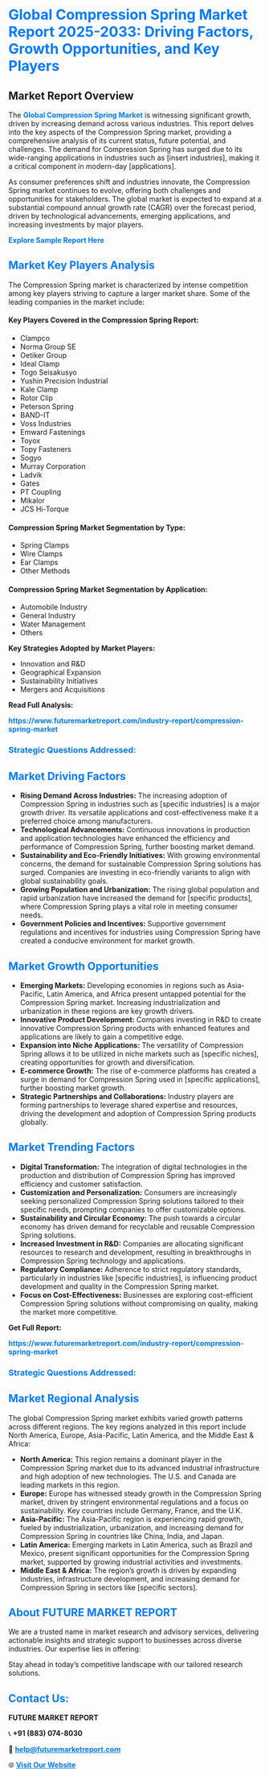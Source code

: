 <h1 style="color: #007BFF;">Global Compression Spring Market Report 2025-2033: Driving Factors, Growth Opportunities, and Key Players</h1>

<section id="overview">
<h2>Market Report Overview</h2>
<p>The <a href="https://www.futuremarketreport.com/industry-report/compression-spring-market" style="color: #007BFF; text-decoration: none;"><strong>Global Compression Spring Market</strong></a> is witnessing significant growth, driven by increasing demand across various industries. This report delves into the key aspects of the Compression Spring market, providing a comprehensive analysis of its current status, future potential, and challenges. The demand for Compression Spring has surged due to its wide-ranging applications in industries such as [insert industries], making it a critical component in modern-day [applications].</p>
<p>As consumer preferences shift and industries innovate, the Compression Spring market continues to evolve, offering both challenges and opportunities for stakeholders. The global market is expected to expand at a substantial compound annual growth rate (CAGR) over the forecast period, driven by technological advancements, emerging applications, and increasing investments by major players.</p>
</section>

<section id="overview">
<p><a href="https://www.futuremarketreport.com/request-sample/reportId=37435" style="color: #007BFF; text-decoration: none;"><strong>Explore Sample Report Here</strong></a></p>
</section>

<section id="key-players">
<h2 style="color: #007BFF;">Market Key Players Analysis</h2>
<p>The Compression Spring market is characterized by intense competition among key players striving to capture a larger market share. Some of the leading companies in the market include:</p>
<h4>Key Players Covered in the Compression Spring Report:</h4>
<ul><li>Clampco</li><li>Norma Group SE</li><li>Oetiker Group</li><li>Ideal Clamp</li><li>Togo Seisakusyo</li><li>Yushin Precision Industrial</li><li>Kale Clamp</li><li>Rotor Clip</li><li>Peterson Spring</li><li>BAND-IT</li><li>Voss Industries</li><li>Emward Fastenings</li><li>Toyox</li><li>Topy Fasteners</li><li>Sogyo</li><li>Murray Corporation</li><li>Ladvik</li><li>Gates</li><li>PT Coupling</li><li>Mikalor</li><li>JCS Hi-Torque</li></ul>
<h4>Compression Spring Market Segmentation by Type:</h4>
<ul><li>Spring Clamps</li><li>Wire Clamps</li><li>Ear Clamps</li><li>Other Methods</li></ul>

<h4>Compression Spring Market Segmentation by Application:</h4>
<ul><li>Automobile Industry</li><li>General Industry</li><li>Water Management</li><li>Others</li></ul>
<p><strong>Key Strategies Adopted by Market Players:</strong></p>
<ul>
<li>Innovation and R&D</li>
<li>Geographical Expansion</li>
<li>Sustainability Initiatives</li>
<li>Mergers and Acquisitions</li>
</ul>
</section>

<section>
<p><strong>Read Full Analysis: </strong></p><a href="https://www.futuremarketreport.com/industry-report/compression-spring-market" style="color: #007BFF; text-decoration: none;"><strong>https://www.futuremarketreport.com/industry-report/compression-spring-market</strong></a>
<h3 style="color: #007BFF;">Strategic Questions Addressed:</h3>
</section>

<section id="driving-factors">
<h2 style="color: #007BFF;">Market Driving Factors</h2>
<ul>
<li><strong>Rising Demand Across Industries:</strong> The increasing adoption of Compression Spring in industries such as [specific industries] is a major growth driver. Its versatile applications and cost-effectiveness make it a preferred choice among manufacturers.</li>
<li><strong>Technological Advancements:</strong> Continuous innovations in production and application technologies have enhanced the efficiency and performance of Compression Spring, further boosting market demand.</li>
<li><strong>Sustainability and Eco-Friendly Initiatives:</strong> With growing environmental concerns, the demand for sustainable Compression Spring solutions has surged. Companies are investing in eco-friendly variants to align with global sustainability goals.</li>
<li><strong>Growing Population and Urbanization:</strong> The rising global population and rapid urbanization have increased the demand for [specific products], where Compression Spring plays a vital role in meeting consumer needs.</li>
<li><strong>Government Policies and Incentives:</strong> Supportive government regulations and incentives for industries using Compression Spring have created a conducive environment for market growth.</li>
</ul>
</section>

<section id="growth-opportunities">
<h2 style="color: #007BFF;">Market Growth Opportunities</h2>
<ul>
<li><strong>Emerging Markets:</strong> Developing economies in regions such as Asia-Pacific, Latin America, and Africa present untapped potential for the Compression Spring market. Increasing industrialization and urbanization in these regions are key growth drivers.</li>
<li><strong>Innovative Product Development:</strong> Companies investing in R&D to create innovative Compression Spring products with enhanced features and applications are likely to gain a competitive edge.</li>
<li><strong>Expansion into Niche Applications:</strong> The versatility of Compression Spring allows it to be utilized in niche markets such as [specific niches], creating opportunities for growth and diversification.</li>
<li><strong>E-commerce Growth:</strong> The rise of e-commerce platforms has created a surge in demand for Compression Spring used in [specific applications], further boosting market growth.</li>
<li><strong>Strategic Partnerships and Collaborations:</strong> Industry players are forming partnerships to leverage shared expertise and resources, driving the development and adoption of Compression Spring products globally.</li>
</ul>
</section>

<section id="trending-factors">
<h2 style="color: #007BFF;">Market Trending Factors</h2>
<ul>
<li><strong>Digital Transformation:</strong> The integration of digital technologies in the production and distribution of Compression Spring has improved efficiency and customer satisfaction.</li>
<li><strong>Customization and Personalization:</strong> Consumers are increasingly seeking personalized Compression Spring solutions tailored to their specific needs, prompting companies to offer customizable options.</li>
<li><strong>Sustainability and Circular Economy:</strong> The push towards a circular economy has driven demand for recyclable and reusable Compression Spring solutions.</li>
<li><strong>Increased Investment in R&D:</strong> Companies are allocating significant resources to research and development, resulting in breakthroughs in Compression Spring technology and applications.</li>
<li><strong>Regulatory Compliance:</strong> Adherence to strict regulatory standards, particularly in industries like [specific industries], is influencing product development and quality in the Compression Spring market.</li>
<li><strong>Focus on Cost-Effectiveness:</strong> Businesses are exploring cost-efficient Compression Spring solutions without compromising on quality, making the market more competitive.</li>
</ul>
</section>

<section>
<p><strong>Get Full Report: </strong></p><a href="https://www.futuremarketreport.com/industry-report/compression-spring-market" style="color: #007BFF; text-decoration: none;"><strong>https://www.futuremarketreport.com/industry-report/compression-spring-market</strong></a>
<h3 style="color: #007BFF;">Strategic Questions Addressed:</h3>
</section>


<section id="regional-analysis">
<h2 style="color: #007BFF;">Market Regional Analysis</h2>
<p>The global Compression Spring market exhibits varied growth patterns across different regions. The key regions analyzed in this report include North America, Europe, Asia-Pacific, Latin America, and the Middle East & Africa:</p>
<ul>
<li><strong>North America:</strong> This region remains a dominant player in the Compression Spring market due to its advanced industrial infrastructure and high adoption of new technologies. The U.S. and Canada are leading markets in this region.</li>
<li><strong>Europe:</strong> Europe has witnessed steady growth in the Compression Spring market, driven by stringent environmental regulations and a focus on sustainability. Key countries include Germany, France, and the U.K.</li>
<li><strong>Asia-Pacific:</strong> The Asia-Pacific region is experiencing rapid growth, fueled by industrialization, urbanization, and increasing demand for Compression Spring in countries like China, India, and Japan.</li>
<li><strong>Latin America:</strong> Emerging markets in Latin America, such as Brazil and Mexico, present significant opportunities for the Compression Spring market, supported by growing industrial activities and investments.</li>
<li><strong>Middle East & Africa:</strong> The region’s growth is driven by expanding industries, infrastructure development, and increasing demand for Compression Spring in sectors like [specific sectors].</li>
</ul>
</section>

<footer>
<h2 style="color: #007BFF;">About FUTURE MARKET REPORT</h2>
<p>We are a trusted name in market research and advisory services, delivering actionable insights and strategic support to businesses across diverse industries. Our expertise lies in offering:</p>

<p>Stay ahead in today’s competitive landscape with our tailored research solutions.</p>

<h2 style="color: #007BFF;">Contact Us:</h2>
<p><strong>FUTURE MARKET REPORT</strong></p>
<p>📞 <strong>+91 (883) 074-8030</strong></p>
<p>📧 <strong><a href="mailto:help@futuremarketreport.com" style="color: #007BFF;">help@futuremarketreport.com</a></strong></p>
<p>🌐 <strong><a href="https://www.futuremarketreport.com/" style="color: #007BFF;">Visit Our Website</a></strong></p>
</footer>
